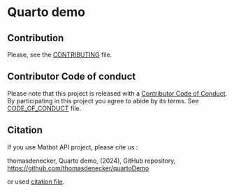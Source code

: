 # Quarto demo

## Contribution

Please, see the [CONTRIBUTING](CONTRIBUTING.md) file.

## Contributor Code of conduct

Please note that this project is released with a [Contributor Code of Conduct](https://www.contributor-covenant.org/). By participating in this project you agree to abide by its terms. See [CODE_OF_CONDUCT](code_of_conduct.md) file.

## Citation

If you use Matbot API project, please cite us :

thomasdenecker, Quarto demo, (2024), GitHub repository, https://github.com/thomasdenecker/quartoDemo

or used [citation file](CITATION.cff).